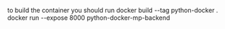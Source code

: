 to build the container you should run 
docker build --tag python-docker .
docker run --expose 8000 python-docker-mp-backend 